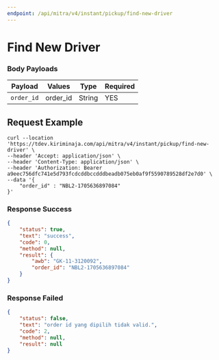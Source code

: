 ```yaml
---
endpoint: /api/mitra/v4/instant/pickup/find-new-driver
---
```

# Find New Driver

### Body Payloads
| Payload        | Values                                         | Type            | Required |
|----------------|------------------------------------------------|-----------------|----------|
| `order_id`      | order_id | String          | YES      |

## Request Example
```shell
curl --location 'https://tdev.kiriminaja.com/api/mitra/v4/instant/pickup/find-new-driver' \
--header 'Accept: application/json' \
--header 'Content-Type: application/json' \
--header 'Authorization: Bearer a9eec756dfc741e5d793fcdcddbccdddbeadb075eb0af9f5590789528df2e7d0' \
--data '{
    "order_id" : "NBL2-1705636897084"
}'
```

### Response Success
```json
{
    "status": true,
    "text": "success",
    "code": 0,
    "method": null,
    "result": {
        "awb": "GK-11-3120092",
        "order_id": "NBL2-1705636897084"
    }
}
```
### Response Failed
```json
{
    "status": false,
    "text": "order id yang dipilih tidak valid.",
    "code": 2,
    "method": null,
    "result": null
}
```
